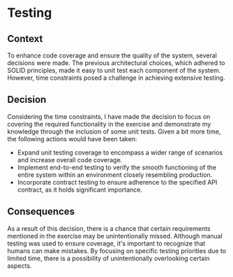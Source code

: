 # Testing

## Context
To enhance code coverage and ensure the quality of the system, several decisions were made. The previous architectural choices, which adhered to SOLID principles, made it easy to unit test each component of the system. However, time constraints posed a challenge in achieving extensive testing.

## Decision
Considering the time constraints, I have made the decision to focus on covering the required functionality in the exercise and demonstrate my knowledge through the inclusion of some unit tests. Given a bit more time, the following actions would have been taken:

- Expand unit testing coverage to encompass a wider range of scenarios and increase overall code coverage.
- Implement end-to-end testing to verify the smooth functioning of the entire system within an environment closely resembling production.
- Incorporate contract testing to ensure adherence to the specified API contract, as it holds significant importance.

## Consequences
As a result of this decision, there is a chance that certain requirements mentioned in the exercise may be unintentionally missed. Although manual testing was used to ensure coverage, it's important to recognize that humans can make mistakes. By focusing on specific testing priorities due to limited time, there is a possibility of unintentionally overlooking certain aspects.
